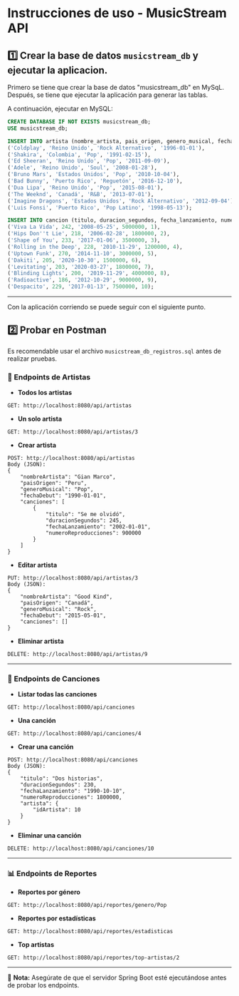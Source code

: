 # Instrucciones de uso - MusicStream API

## 1️⃣ Crear la base de datos `musicstream_db` y ejecutar la aplicacion.
Primero se tiene que crear la base de datos "musicstream_db" en MySqL.
Después, se tiene que ejecutar la aplicación para generar las tablas. 

A continuación, ejecutar en MySQL:

```sql
CREATE DATABASE IF NOT EXISTS musicstream_db;
USE musicstream_db;

INSERT INTO artista (nombre_artista, pais_origen, genero_musical, fecha_debut) VALUES
('Coldplay', 'Reino Unido', 'Rock Alternativo', '1996-01-01'),
('Shakira', 'Colombia', 'Pop', '1991-02-15'),
('Ed Sheeran', 'Reino Unido', 'Pop', '2011-09-09'),
('Adele', 'Reino Unido', 'Soul', '2008-01-28'),
('Bruno Mars', 'Estados Unidos', 'Pop', '2010-10-04'),
('Bad Bunny', 'Puerto Rico', 'Reguetón', '2016-12-10'),
('Dua Lipa', 'Reino Unido', 'Pop', '2015-08-01'),
('The Weeknd', 'Canadá', 'R&B', '2013-07-01'),
('Imagine Dragons', 'Estados Unidos', 'Rock Alternativo', '2012-09-04'),
('Luis Fonsi', 'Puerto Rico', 'Pop Latino', '1998-05-13');

INSERT INTO cancion (titulo, duracion_segundos, fecha_lanzamiento, numero_reproducciones, id_artista) VALUES
('Viva La Vida', 242, '2008-05-25', 5000000, 1),
('Hips Don''t Lie', 218, '2006-02-28', 1800000, 2),
('Shape of You', 233, '2017-01-06', 3500000, 3),
('Rolling in the Deep', 228, '2010-11-29', 1200000, 4),
('Uptown Funk', 270, '2014-11-10', 3000000, 5),
('Dakiti', 205, '2020-10-30', 1500000, 6),
('Levitating', 203, '2020-03-27', 1800000, 7),
('Blinding Lights', 200, '2019-11-29', 4000000, 8),
('Radioactive', 186, '2012-10-29', 9000000, 9),
('Despacito', 229, '2017-01-13', 7500000, 10);
```

---
Con la aplicación corriendo se puede seguir con el siguiente punto.
## 2️⃣ Probar en Postman

Es recomendable usar el archivo `musicstream_db_registros.sql` antes de realizar pruebas.

### 🎤 Endpoints de Artistas

- **Todos los artistas**
```
GET: http://localhost:8080/api/artistas
```
- **Un solo artista**
```
GET: http://localhost:8080/api/artistas/3
```
- **Crear artista**
```
POST: http://localhost:8080/api/artistas
Body (JSON):
{
    "nombreArtista": "Gian Marco",
    "paisOrigen": "Peru",
    "generoMusical": "Pop",
    "fechaDebut": "1990-01-01",
    "canciones": [
        {
            "titulo": "Se me olvidó",
            "duracionSegundos": 245,
            "fechaLanzamiento": "2002-01-01",
            "numeroReproducciones": 900000
        }
    ]
}
```
- **Editar artista**
```
PUT: http://localhost:8080/api/artistas/3
Body (JSON):
{
    "nombreArtista": "Good Kind",
    "paisOrigen": "Canadá",
    "generoMusical": "Rock",
    "fechaDebut": "2015-05-01",
    "canciones": []
}
```
- **Eliminar artista**
```
DELETE: http://localhost:8080/api/artistas/9
```

---

### 🎵 Endpoints de Canciones

- **Listar todas las canciones**
```
GET: http://localhost:8080/api/canciones
```
- **Una canción**
```
GET: http://localhost:8080/api/canciones/4
```
- **Crear una canción**
```
POST: http://localhost:8080/api/canciones
Body (JSON):
{
    "titulo": "Dos historias",
    "duracionSegundos": 230,
    "fechaLanzamiento": "1990-10-10",
    "numeroReproducciones": 1800000,
    "artista": {
        "idArtista": 10
    }
}
```
- **Eliminar una canción**
```
DELETE: http://localhost:8080/api/canciones/10
```

---

### 📊 Endpoints de Reportes

- **Reportes por género**
```
GET: http://localhost:8080/api/reportes/genero/Pop
```
- **Reportes por estadísticas**
```
GET: http://localhost:8080/api/reportes/estadisticas
```
- **Top artistas**
```
GET: http://localhost:8080/api/reportes/top-artistas/2
```

---
📌 **Nota:** Asegúrate de que el servidor Spring Boot esté ejecutándose antes de probar los endpoints.
